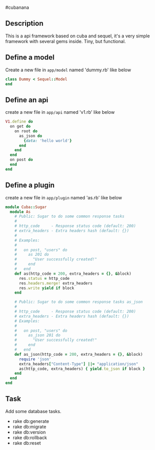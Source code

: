 #cubanana

## Description

This is a api framework based on cuba and sequel, it's a very simple framework with several gems inside. Tiny, but functional.

## Define a model

Create a new file in `app/model` named 'dummy.rb' like below

```ruby
class Dummy < Sequel::Model
end
```

## Define an api

create a new file in `app/api` named 'v1.rb' like below

```ruby
V1.define do
  on get do
    on root do
      as_json do
        {data: 'hello world'}
      end
    end
  end
  on post do
  end
end
```

## Define a plugin

create a new file in `app/plugin` named 'as.rb' like below

```ruby
module Cuba::Sugar
  module As
    # Public: Sugar to do some common response tasks
    #
    # http_code     - Response status code (default: 200)
    # extra_headers - Extra headers hash (default: {})
    #
    # Examples:
    #
    #   on post, "users" do
    #     as 201 do
    #       "User successfully created!"
    #     end
    #   end
    def as(http_code = 200, extra_headers = {}, &block)
      res.status = http_code
      res.headers.merge! extra_headers
      res.write yield if block
    end

    # Public: Sugar to do some common response tasks as_json
    #
    # http_code     - Response status code (default: 200)
    # extra_headers - Extra headers hash (default: {})
    # Examples:
    #
    #   on post, "users" do
    #     as_json 201 do
    #       "User successfully created!"
    #     end
    #   end
    def as_json(http_code = 200, extra_headers = {}, &block)
      require 'json'
      extra_headers["Content-Type"] ||= "application/json"
      as(http_code, extra_headers) { yield.to_json if block }
    end
  end
end

```

## Task

Add some database tasks.

* rake db:generate 
* rake db:migrate
* rake db:version
* rake db:rollback
* rake db:reset